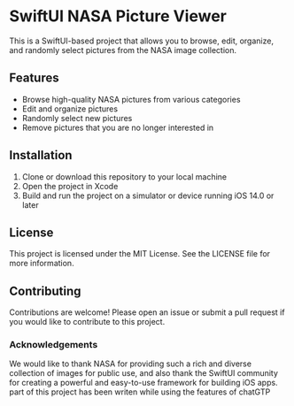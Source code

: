 # SwiftUI NASA Picture Viewer
This is a SwiftUI-based project that allows you to browse, edit, organize, and randomly select pictures from the NASA image collection.

## Features
* Browse high-quality NASA pictures from various categories
* Edit and organize pictures
* Randomly select new pictures
* Remove pictures that you are no longer interested in

## Installation
1. Clone or download this repository to your local machine
2. Open the project in Xcode
3. Build and run the project on a simulator or device running iOS 14.0 or later

## License
This project is licensed under the MIT License. See the LICENSE file for more information.

## Contributing
Contributions are welcome! Please open an issue or submit a pull request if you would like to contribute to this project.

### Acknowledgements
We would like to thank NASA for providing such a rich and diverse collection of images for public use, and also thank the SwiftUI community for creating a powerful and easy-to-use framework for building iOS apps.
part of this project has been writen while using the features of chatGTP
